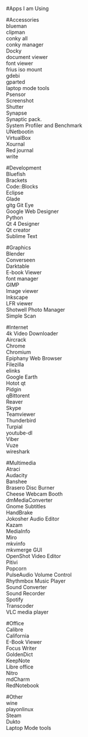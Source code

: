 #Apps I am Using

#Accessories   
blueman   
clipman   
conky all   
conky manager   
Docky   
document viewer   
font viewer    
frius iso mount    
gdebi    
gparted    
laptop mode tools   
Psensor   
Screenshot   
Shutter   
Synapse   
Synaptic pack.   
System Profiler and Benchmark   
UNetbootin   
VirtualBox   
Xournal   
Red journal   
write   
   
#Development   
Bluefish    
Brackets   
Code::Blocks   
Eclipse   
Glade   
gitg
Git Eye   
Google Web Designer   
Python   
Qt 4 Designer   
Qt creator   
Sublime Text   
   
#Graphics   
Blender   
Converseen   
Darktable   
E-book Viewer   
font manager   
GIMP   
Image viewer   
Inkscape   
LFR viewer   
Shotwell Photo Manager   
Simple Scan   
   
#Internet   
4k Video Downloader   
Aircrack   
Chrome   
Chromium   
Epiphany Web Browser   
Filezilla   
elinks   
Google Earth   
Hotot qt   
Pidgin   
qBittorent   
Reaver   
Skype   
Teamviewer   
Thunderbird   
Turpial   
youtube-dl   
Viber   
Vuze   
wireshark   
   
#Multimedia   
Atraci   
Audacity   
Banshee   
Brasero Disc Burner   
Cheese Webcam Booth   
dmMediaConverter   
Gnome Subtitles   
HandBrake   
Jokosher Audio Editor   
Kazam   
MediaInfo   
Miro   
mkvinfo   
mkvmerge GUI   
OpenShot Video Editor   
Pitivi   
Popcorn   
PulseAudio Volume Control   
Rhythmbox Music Player   
Sound Converter   
Sound Recorder   
Spotify   
Transcoder   
VLC media player   
   
#Office   
Calibre   
California   
E-Book Viewer   
Focus Writer   
GoldenDict   
KeepNote   
Libre office   
Nitro   
mdCharm   
RedNotebook   
   
#Other   
wine   
playonlinux   
Steam   
Dukto   
Laptop Mode tools   
